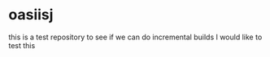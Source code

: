 # oasiisj
this is a test repository to see if we can do incremental builds
I would like to test this

